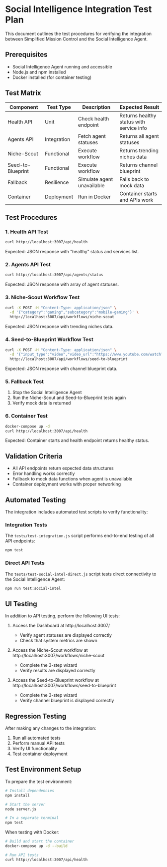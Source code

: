 # Social Intelligence Integration Test Plan

This document outlines the test procedures for verifying the integration between Simplified Mission Control and the Social Intelligence Agent.

## Prerequisites

- Social Intelligence Agent running and accessible
- Node.js and npm installed
- Docker installed (for container testing)

## Test Matrix

| Component | Test Type | Description | Expected Result |
|-----------|-----------|-------------|----------------|
| Health API | Unit | Check health endpoint | Returns healthy status with service info |
| Agents API | Integration | Fetch agent statuses | Returns all agent statuses |
| Niche-Scout | Functional | Execute workflow | Returns trending niches data |
| Seed-to-Blueprint | Functional | Execute workflow | Returns channel blueprint |
| Fallback | Resilience | Simulate agent unavailable | Falls back to mock data |
| Container | Deployment | Run in Docker | Container starts and APIs work |

## Test Procedures

### 1. Health API Test

```bash
curl http://localhost:3007/api/health
```

Expected: JSON response with "healthy" status and services list.

### 2. Agents API Test

```bash
curl http://localhost:3007/api/agents/status
```

Expected: JSON response with array of agent statuses.

### 3. Niche-Scout Workflow Test

```bash
curl -X POST -H "Content-Type: application/json" \
  -d '{"category":"gaming","subcategory":"mobile-gaming"}' \
  http://localhost:3007/api/workflows/niche-scout
```

Expected: JSON response with trending niches data.

### 4. Seed-to-Blueprint Workflow Test

```bash
curl -X POST -H "Content-Type: application/json" \
  -d '{"input_type":"video","video_url":"https://www.youtube.com/watch?v=example"}' \
  http://localhost:3007/api/workflows/seed-to-blueprint
```

Expected: JSON response with channel blueprint data.

### 5. Fallback Test

1. Stop the Social Intelligence Agent
2. Run the Niche-Scout and Seed-to-Blueprint tests again
3. Verify mock data is returned

### 6. Container Test

```bash
docker-compose up -d
curl http://localhost:3007/api/health
```

Expected: Container starts and health endpoint returns healthy status.

## Validation Criteria

- All API endpoints return expected data structures
- Error handling works correctly
- Fallback to mock data functions when agent is unavailable
- Container deployment works with proper networking

## Automated Testing

The integration includes automated test scripts to verify functionality:

### Integration Tests

The `tests/test-integration.js` script performs end-to-end testing of all API endpoints:

```bash
npm test
```

### Direct API Tests

The `tests/test-social-intel-direct.js` script tests direct connectivity to the Social Intelligence Agent:

```bash
npm run test:social-intel
```

## UI Testing

In addition to API testing, perform the following UI tests:

1. Access the Dashboard at http://localhost:3007/
   - Verify agent statuses are displayed correctly
   - Check that system metrics are shown

2. Access the Niche-Scout workflow at http://localhost:3007/workflows/niche-scout
   - Complete the 3-step wizard
   - Verify results are displayed correctly

3. Access the Seed-to-Blueprint workflow at http://localhost:3007/workflows/seed-to-blueprint
   - Complete the 3-step wizard
   - Verify channel blueprint is displayed correctly

## Regression Testing

After making any changes to the integration:

1. Run all automated tests
2. Perform manual API tests
3. Verify UI functionality
4. Test container deployment

## Test Environment Setup

To prepare the test environment:

```bash
# Install dependencies
npm install

# Start the server
node server.js

# In a separate terminal
npm test
```

When testing with Docker:

```bash
# Build and start the container
docker-compose up -d --build

# Run API tests
curl http://localhost:3007/api/health
```